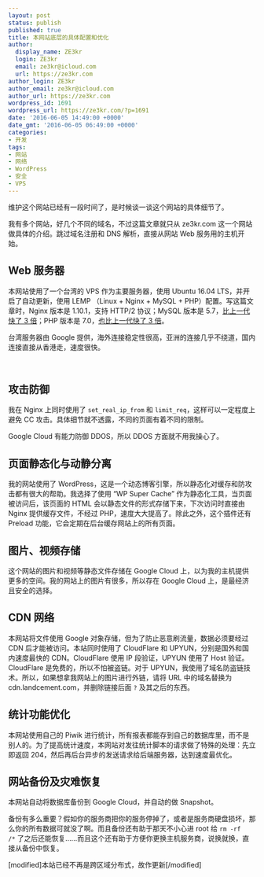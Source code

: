 ```yaml
---
layout: post
status: publish
published: true
title: 本网站底层的具体配置和优化
author:
  display_name: ZE3kr
  login: ZE3kr
  email: ze3kr@icloud.com
  url: https://ze3kr.com
author_login: ZE3kr
author_email: ze3kr@icloud.com
author_url: https://ze3kr.com
wordpress_id: 1691
wordpress_url: https://ze3kr.com/?p=1691
date: '2016-06-05 14:49:00 +0000'
date_gmt: '2016-06-05 06:49:00 +0000'
categories:
- 开发
tags:
- 网站
- 网络
- WordPress
- 安全
- VPS
---
```

<p>维护这个网站已经有一段时间了，是时候谈一谈这个网站的具体细节了。</p>
<p>我有多个网站，好几个不同的域名，不过这篇文章就只从 ze3kr.com 这一个网站做具体的介绍。跳过域名注册和 DNS 解析，直接从网站 Web 服务用的主机开始。<!--more--></p>
<h2>Web 服务器</h2>
<p>本网站使用了一个台湾的 VPS 作为主要服务器，使用 Ubuntu 16.04 LTS，并开启了自动更新，使用 LEMP （Linux + Nginx + MySQL + PHP）配置。写这篇文章时，Nginx 版本是 1.10.1，支持 HTTP/2 协议；MySQL 版本是 5.7，<a href="https://www.mysql.com/why-mysql/benchmarks/" target="_blank">比上一代快了 3 倍</a>；PHP 版本是 7.0，<a href="https://www.zend.com/en/resources/php7_infographic" target="_blank">也比上一代快了 3 倍</a>。</p>
<p>台湾服务器由 Google 提供，海外连接稳定性很高，亚洲的连接几乎不绕道，国内连接直接从香港走，速度很快。</p>
<p>&nbsp;</p>
<h2>攻击防御</h2>
<p>我在 Nginx 上同时使用了 <code>set_real_ip_from</code> 和 <code>limit_req</code>，这样可以一定程度上避免 CC 攻击。具体细节就不透露，不同的页面有着不同的限制。</p>
<p>Google Cloud 有能力防御 DDOS，所以 DDOS 方面就不用我操心了。</p>
<h2>页面静态化与动静分离</h2>
<p>我的网站使用了 WordPress，这是一个动态博客引擎，所以静态化对缓存和防攻击都有很大的帮助。我选择了使用 “WP Super Cache” 作为静态化工具，当页面被访问后，该页面的 HTML 会以静态文件的形式存储下来，下次访问时直接由 Nginx 提供缓存文件，不经过 PHP，速度大大提高了。除此之外，这个插件还有 Preload 功能，它会定期在后台缓存网站上的所有页面。</p>
<h2>图片、视频存储</h2>
<p>这个网站的图片和视频等静态文件存储在 Google Cloud 上，以为我的主机提供更多的空间。我的网站上的图片有很多，所以存在 Google Cloud 上，是最经济且安全的选择。</p>
<h2>CDN 网络</h2>
<p>本网站将文件使用 Google 对象存储，但为了防止恶意刷流量，数据必须要经过 CDN 后才能被访问。本站同时使用了 CloudFlare 和 UPYUN，分别是国外和国内速度最快的 CDN。CloudFlare 使用 IP 段验证，UPYUN 使用了 Host 验证。CloudFlare 是免费的，所以不怕被盗链。对于 UPYUN，我使用了域名防盗链技术。所以，如果想拿我网站上的图片进行外链，请将 URL 中的域名替换为 cdn.landcement.com，并删除链接后面 <code>?</code> 及其之后的东西。</p>
<h2>统计功能优化</h2>
<p>本网站使用自己的 Piwik 进行统计，所有报表都能存到自己的数据库里，而不是别人的。为了提高统计速度，本网站对发往统计脚本的请求做了特殊的处理：先立即返回 204，然后再后台异步的发送请求给后端服务器，达到速度最优化。</p>
<h2>网站备份及灾难恢复</h2>
<p>本网站自动将数据库备份到 Google Cloud，并自动的做 Snapshot。</p>
<p>备份有多么重要？假如你的服务商把你的服务停掉了，或者是服务商硬盘损坏，那么你的所有数据可就没了啊。而且备份还有助于那天不小心进 root 给 <code>rm -rf /*</code> 了之后还能恢复……而且这个还有助于方便你更换主机服务商，说换就换，直接从备份中恢复。</p>
<p>[modified]本站已经不再是跨区域分布式，故作更新[/modified]</p>
